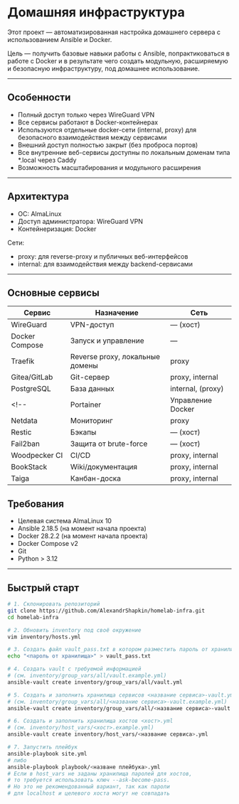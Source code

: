 # Домашняя инфраструктура

Этот проект — автоматизированная настройка домашнего сервера с использованием Ansible и Docker.

Цель — получить базовые навыки работы с Ansible, попрактиковаться в работе с Docker и в результате чего создать модульную, расширяемую и безопасную инфраструктуру, под домашнее использование.

---

## Особенности

- Полный доступ только через WireGuard VPN
- Все сервисы работают в Docker-контейнерах
- Используются отдельные docker-сети (internal, proxy) для безопасного взаимодействия между сервисами
- Внешний доступ полностью закрыт (без проброса портов)
- Все внутренние веб-сервисы доступны по локальным доменам типа *.local через Caddy
- Возможность масштабирования и модульного расширения

---

## Архитектура
- ОС: AlmaLinux 
- Доступ администратора: WireGuard VPN   
- Контейнеризация: Docker  

Сети:
- proxy: для reverse-proxy и публичных веб-интерфейсов
- internal: для взаимодействия между backend-сервисами

---

## Основные сервисы

| Сервис         | Назначение                      | Сеть              |
| -------------- | ------------------------------- | ----------------- |
| WireGuard      | VPN-доступ                      | — (хост)          |
| Docker Compose | Запуск и управление             | —                 |
| Traefik        | Reverse proxy, локальные домены | proxy             |
| Gitea/GitLab   | Git-сервер                      | proxy, internal   |
| PostgreSQL     | База данных                     | internal, (proxy) |
<!-- | Portainer      | Управление Docker               | proxy             |
| Netdata        | Мониторинг                      | proxy             |
| Restic         | Бэкапы                          | — (хост)          |
| Fail2ban       | Защита от brute-force           | — (хост)          |
| Woodpecker CI  | CI/CD                           | proxy, internal   |
| BookStack      | Wiki/документация               | proxy, internal   |
| Taiga          | Канбан-доска                    | proxy, internal   | -->

## Требования

- Целевая система AlmaLinux 10
- Ansible 2.18.5 (на момент начала проекта)
- Docker 28.2.2 (на момент начала проекта)
- Docker Compose v2
- Git
- Python > 3.12


---

## Быстрый старт

```bash
# 1. Склонировать репозиторий
git clone https://github.com/AlexandrShapkin/homelab-infra.git
cd homelab-infra

# 2. Обновить inventory под своё окружение
vim inventory/hosts.yml

# 3. Создать файл vault_pass.txt в котором разместить пароль от хранилища 
echo "<пароль от хранилища>" > vault_pass.txt

# 4. Создать vault с требуемой информацией
# (см. inventory/group_vars/all/vault.example.yml)
ansible-vault create inventory/group_vars/all/vault.yml

# 5. Создать и заполнить хранилища сервисов <название сервиса>-vault.yml
# (см. inventory/group_vars/all/<название сервиса>-vault.example.yml)
ansible-vault create inventory/group_vars/all/<название сервиса>-vault.yml

# 6. Создать и заполнить хранилища хостов <хост>.yml
# (см. inventory/host_vars/<хост>.example.yml)
ansible-vault create inventory/host_vars/<название сервиса>.yml

# 7. Запустить плейбук
ansible-playbook site.yml
# либо
ansible-playbook playbook/<назване плейбука>.yml
# Если в host_vars не заданы хранилища паролей для хостов,
# то требуется использовать ключ --ask-become-pass.
# Но это не рекомендованный вариант, так как пароли
# для localhost и целевого хоста могут не совпадать
```